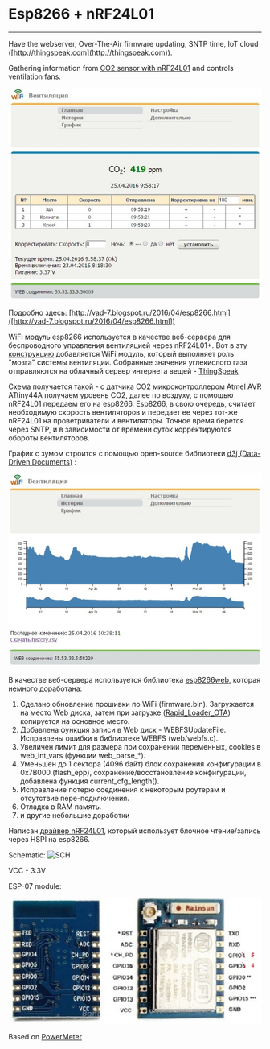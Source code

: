 # Esp8266 + nRF24L01
---

Have the webserver, Over-The-Air firmware updating, SNTP time, IoT cloud ([http://thingspeak.com](http://thingspeak.com)).

Gathering information from [CO2 sensor with nRF24L01](http://we.easyelectronics.ru/smarthouse/dorabotka-provetrivatelya-ili-upravlenie-ventilyaciey-ot-datchika-uglekislogo-gaza.html) and controls ventilation fans.

![alt tag](https://github.com/vad7/WirelessCO2_esp8266/blob/master/main_screen.jpg)

Подробно здесь: [http://vad-7.blogspot.ru/2016/04/esp8266.html]([http://vad-7.blogspot.ru/2016/04/esp8266.html])


WiFi модуль esp8266 используется в качестве веб-сервера для беспроводного управления вентиляцией через nRF24L01+.
Вот в эту <a href="http://we.easyelectronics.ru/smarthouse/dorabotka-provetrivatelya-ili-upravlenie-ventilyaciey-ot-datchika-uglekislogo-gaza.html">конструкцию</a> добавляется WiFi модуль, который выполняет роль "мозга" системы вентиляции.
Собранные значения углекислого газа отправляются на облачный сервер интернета вещей - <a href="http://thingspeak.com">ThingSpeak</a>

Схема получается такой - с датчика CO2 микроконтроллером Atmel AVR ATtiny44A получаем уровень CO2, далее по воздуху, с помощью nRF24L01 передаем его на esp8266. 
Esp8266, в свою очередь, считает необходимую скорость вентиляторов и передает ее через тот-же nRF24L01 на проветриватели и вентиляторы.
Точное время берется через SNTP, и в зависимости от времени суток корректируются обороты вентиляторов.

График c зумом строится с помощью open-source библиотеки <a href="http://d3js.org">d3j (Data-Driven Documents)</a> :

![alt tag](https://github.com/vad7/WirelessCO2_esp8266/blob/master/history_screen.jpg)

В качестве веб-сервера используется библиотека <a href="https://github.com/pvvx/esp8266web">esp8266web</a>, которая немного доработана:

<ol>
<li>Сделано обновление прошивки по WiFi (firmware.bin). Загружается на место Web диска, затем при загрузке (<a href="https://github.com/vad7/Rapid_Loader_OTA">Rapid_Loader_OTA</a>) копируется на основное место.</li>
<li>Добавлена функция записи в Web диск - WEBFSUpdateFile. Исправлены ошибки в библиотеке WEBFS (web/webfs.c).</li>
<li>Увеличен лимит для размера при сохранении переменных, cookies в web_int_vars (функции web_parse_*).</li>
<li>Уменьшен до 1 сектора (4096 байт) блок сохранения конфигурации в 0x7B000 (flash_epp), сохранение/восстановление конфигурации, добавлена функция current_cfg_length().</li>
<li>Исправление потерю соединения к некоторым роутерам и отсутствие пере-подключения.</li>
<li>Отладка в RAM память.</li>
<li>и другие небольшие доработки</li>
</ol>

Написан <a href="https://github.com/vad7/nrf24l01_esp8266">драйвер nRF24L01</a>, который использует блочное чтение/запись через HSPI на esp8266.

Schematic: 
![SCH](https://github.com/vad7/WirelessCO2_esp8266/blob/master/WirelessCO2.jpg)

VCC - 3.3V<br> 

ESP-07 module: 

![alt tag](https://github.com/vad7/WirelessCO2_esp8266/blob/master/esp-07.jpg)

Based on [PowerMeter](https://github.com/vad7/PowerMeter.git)
